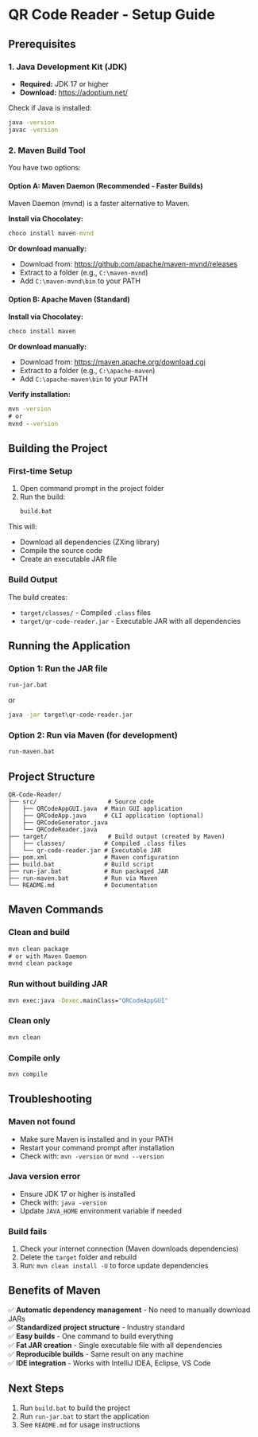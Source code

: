 # QR Code Reader - Setup Guide

## Prerequisites

### 1. Java Development Kit (JDK)

- **Required:** JDK 17 or higher
- **Download:** https://adoptium.net/

Check if Java is installed:

```cmd
java -version
javac -version
```

### 2. Maven Build Tool

You have two options:

#### Option A: Maven Daemon (Recommended - Faster Builds)

Maven Daemon (mvnd) is a faster alternative to Maven.

**Install via Chocolatey:**

```cmd
choco install maven-mvnd
```

**Or download manually:**

- Download from: https://github.com/apache/maven-mvnd/releases
- Extract to a folder (e.g., `C:\maven-mvnd`)
- Add `C:\maven-mvnd\bin` to your PATH

#### Option B: Apache Maven (Standard)

**Install via Chocolatey:**

```cmd
choco install maven
```

**Or download manually:**

- Download from: https://maven.apache.org/download.cgi
- Extract to a folder (e.g., `C:\apache-maven`)
- Add `C:\apache-maven\bin` to your PATH

**Verify installation:**

```cmd
mvn -version
# or
mvnd --version
```

## Building the Project

### First-time Setup

1. Open command prompt in the project folder
2. Run the build:
   ```cmd
   build.bat
   ```

This will:

- Download all dependencies (ZXing library)
- Compile the source code
- Create an executable JAR file

### Build Output

The build creates:

- `target/classes/` - Compiled `.class` files
- `target/qr-code-reader.jar` - Executable JAR with all dependencies

## Running the Application

### Option 1: Run the JAR file

```cmd
run-jar.bat
```

or

```cmd
java -jar target\qr-code-reader.jar
```

### Option 2: Run via Maven (for development)

```cmd
run-maven.bat
```

## Project Structure

```
QR-Code-Reader/
├── src/                    # Source code
│   ├── QRCodeAppGUI.java  # Main GUI application
│   ├── QRCodeApp.java     # CLI application (optional)
│   ├── QRCodeGenerator.java
│   └── QRCodeReader.java
├── target/                 # Build output (created by Maven)
│   ├── classes/           # Compiled .class files
│   └── qr-code-reader.jar # Executable JAR
├── pom.xml                # Maven configuration
├── build.bat              # Build script
├── run-jar.bat            # Run packaged JAR
├── run-maven.bat          # Run via Maven
└── README.md              # Documentation
```

## Maven Commands

### Clean and build

```cmd
mvn clean package
# or with Maven Daemon
mvnd clean package
```

### Run without building JAR

```cmd
mvn exec:java -Dexec.mainClass="QRCodeAppGUI"
```

### Clean only

```cmd
mvn clean
```

### Compile only

```cmd
mvn compile
```

## Troubleshooting

### Maven not found

- Make sure Maven is installed and in your PATH
- Restart your command prompt after installation
- Check with: `mvn -version` or `mvnd --version`

### Java version error

- Ensure JDK 17 or higher is installed
- Check with: `java -version`
- Update `JAVA_HOME` environment variable if needed

### Build fails

1. Check your internet connection (Maven downloads dependencies)
2. Delete the `target` folder and rebuild
3. Run: `mvn clean install -U` to force update dependencies

## Benefits of Maven

✅ **Automatic dependency management** - No need to manually download JARs  
✅ **Standardized project structure** - Industry standard  
✅ **Easy builds** - One command to build everything  
✅ **Fat JAR creation** - Single executable file with all dependencies  
✅ **Reproducible builds** - Same result on any machine  
✅ **IDE integration** - Works with IntelliJ IDEA, Eclipse, VS Code

## Next Steps

1. Run `build.bat` to build the project
2. Run `run-jar.bat` to start the application
3. See `README.md` for usage instructions
